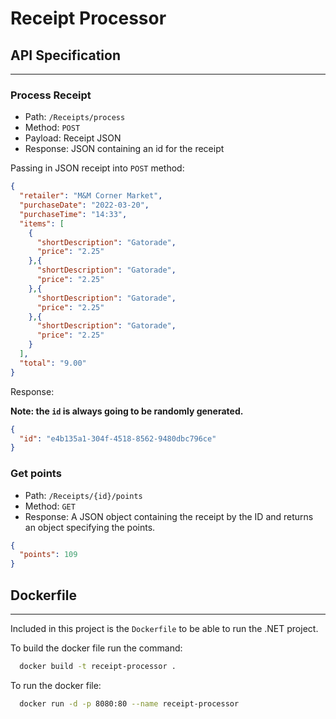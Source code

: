 # Receipt Processor

## API Specification

--- 

### Process Receipt

- Path: `/Receipts/process`
- Method: `POST`
- Payload: Receipt JSON
- Response: JSON containing an id for the receipt

Passing in JSON receipt into `POST` method:

```json
{
  "retailer": "M&M Corner Market",
  "purchaseDate": "2022-03-20",
  "purchaseTime": "14:33",
  "items": [
    {
      "shortDescription": "Gatorade",
      "price": "2.25"
    },{
      "shortDescription": "Gatorade",
      "price": "2.25"
    },{
      "shortDescription": "Gatorade",
      "price": "2.25"
    },{
      "shortDescription": "Gatorade",
      "price": "2.25"
    }
  ],
  "total": "9.00"
}
```

Response:

**Note: the `id` is always going to be randomly generated.**

```json
{
  "id": "e4b135a1-304f-4518-8562-9480dbc796ce"
}
```

### Get points

- Path: `/Receipts/{id}/points`
- Method: `GET`
- Response: A JSON object containing the receipt by the ID and returns an object specifying the points.

```json
{
  "points": 109
}
```


## Dockerfile 

---

Included in this project is the `Dockerfile` to be able to run the .NET project. 

To build the docker file run the command: 

```bash
  docker build -t receipt-processor .
```

To run the docker file: 

```bash
  docker run -d -p 8080:80 --name receipt-processor
```


